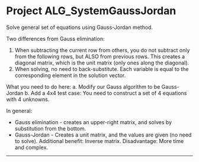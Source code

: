 # Project ALG_SystemGaussJordan

Solve general set of equations using Gauss-Jordan method.

Two differences from Gauss elimination:
1. When subtracting the current row from others, you do not subtract only from 
the following rows, but ALSO from previous rows. This creates a diagonal matrix, 
which is the unit matrix (only ones along the diagonal).
2. When solving, no need to back-substitute. Each variable is equal to the 
corresponding element in the solution vector.

What you need to do here:
a. Modify our Gauss algorithm to be Gauss-Jordan
b. Add a 4x4 test case: You need to construct a set of 4 equations with 4 unknowns. 
 
In general:
* Gauss elimination - creates an upper-right matrix, and solves by substitution from the bottom.
* Gauss-Jordan - Creates a unit matrix, and the values are given (no need to solve). 
Additional benefit: Inverse matrix. Disadvantage: More time and complex.


---




